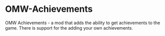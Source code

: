 # OMW-Achievements
OMW Achievements - a mod that adds the ability to get achievements to the game. There is support for the adding your own achievements.
